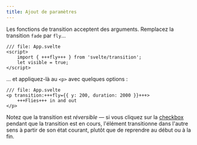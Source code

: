 ```yaml
---
title: Ajout de paramètres
---
```


Les fonctions de transition acceptent des arguments. Remplacez la transition `fade` par `fly`...

```svelte
/// file: App.svelte
<script>
	import { +++fly+++ } from 'svelte/transition';
	let visible = true;
</script>
```

... et appliquez-là au `<p>` avec quelques options :

```svelte
/// file: App.svelte
<p transition:+++fly={{ y: 200, duration: 2000 }}+++>
	+++Flies+++ in and out
</p>
```

Notez que la transition est _réversible_ — si vous cliquez sur la <span class="vo">[checkbox](PUBLIC_SVELTE_SITE_URL/docs/web#checkbox)</span> pendant que la transition est en cours, l'élément transitionne dans l'autre sens à partir de son état courant, plutôt que de reprendre au début ou à la fin.
